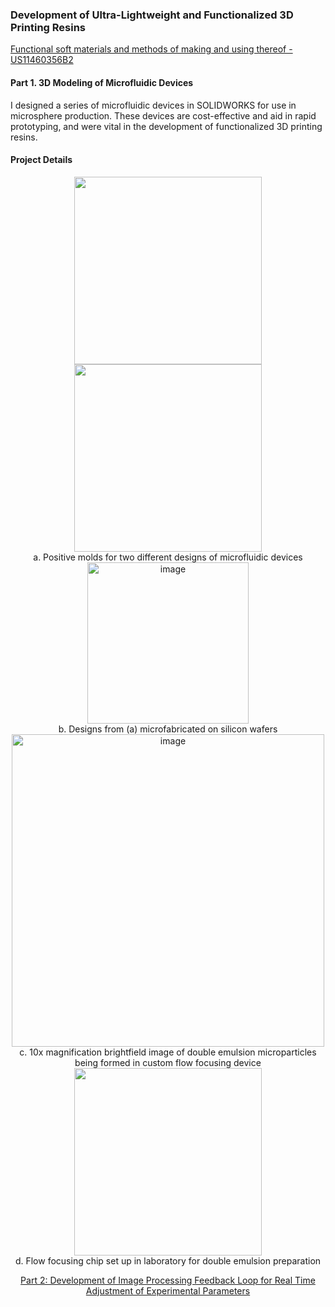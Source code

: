 ### Development of Ultra-Lightweight and Functionalized 3D Printing Resins

[Functional soft materials and methods of making and using thereof - US11460356B2](https://patents.google.com/patent/US11460356B2/en)

#### Part 1. 3D Modeling of Microfluidic Devices
I designed a series of microfluidic devices in SOLIDWORKS for use in microsphere production. These devices are cost-effective and aid in rapid prototyping, and were vital in the development of functionalized 3D printing resins. 

#### Project Details

<div align="center">
<img width="300" alt="" src="https://github.com/jwhitlow5/jw_eng/assets/9408895/c228d850-d96d-4fba-b2a2-61046d0f6b47">
<img width="300" alt="" src="https://github.com/jwhitlow5/jw_eng/assets/9408895/4b27d29a-2db9-44f1-b345-c53d2ff5d156">
<div align="center">a. Positive molds for two different designs of microfluidic devices
</div>
  
<div align="center">
<img width="258" alt="image" src="https://github.com/jwhitlow5/jw_eng/assets/9408895/74dc78ca-094a-4c68-b02c-e53eb76e2bcb">
<div align="center">b. Designs from (a) microfabricated on silicon wafers </div>


<div align="center"><img width="500" alt="image" src="https://github.com/jwhitlow5/jw_eng/assets/9408895/fb97c07a-21d9-44fa-9aae-88f7452c6f78">
</div>
<div align="center">c. 10x magnification brightfield image of double emulsion microparticles being formed in custom flow focusing device


<div align="center">
<img width="300" alt="" src="https://github.com/jwhitlow5/jw_eng/assets/9408895/b1f90d37-ad0a-47a0-8af1-233c77593a4e">
<div align="center">d. Flow focusing chip set up in laboratory for double emulsion preparation</div>



  
[Part 2: Development of Image Processing Feedback Loop for Real Time Adjustment of Experimental Parameters](https://github.com/jwhitlow5/Portfolio_JW/blob/main/Microfluidics/Microscopy/README.md)
